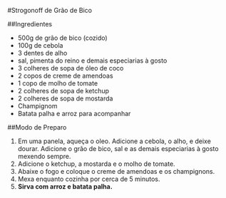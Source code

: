 #Strogonoff de Grão de Bico

##Ingredientes

- 500g de grão de bico (cozido)
- 100g de cebola
- 3 dentes de alho
- sal, pimenta do reino e demais especiarias à gosto
- 3 colheres de sopa de óleo de coco 
- 2 copos de creme de amendoas
- 1 copo de molho de tomate
- 2 colheres de sopa de ketchup
- 2 colheres de sopa de mostarda
- Champignom
- Batata palha e arroz para acompanhar

##Modo de Preparo

1. Em uma panela, aqueça o oleo. Adicione a cebola, o alho, e deixe dourar. Adicione o grão de bico, sal e as demais especiarias à gosto mexendo sempre. 
2. Adicione o ketchup, a mostarda e o molho de tomate. 
3. Abaixe o fogo e coloque o creme de amendoas e os champignons.
4. Mexa enquanto cozinha por cerca de 5 minutos. 
5. **Sirva com arroz e batata palha.**
